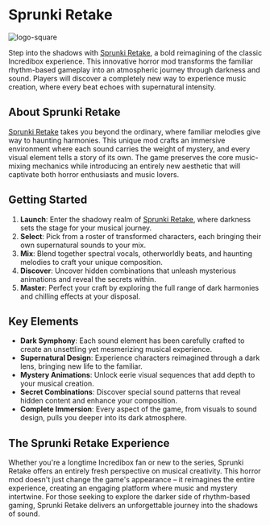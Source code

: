 # Sprunki Retake
![logo-square](https://github.com/user-attachments/assets/6e33b5dd-f331-445a-b225-31b4cb345c0c)

Step into the shadows with [Sprunki Retake](https://sprunki-incredibox.org/game/sprunki-retake), a bold reimagining of the classic Incredibox experience. This innovative horror mod transforms the familiar rhythm-based gameplay into an atmospheric journey through darkness and sound. Players will discover a completely new way to experience music creation, where every beat echoes with supernatural intensity.

## About Sprunki Retake
[Sprunki Retake](https://abgerny.org/game/sprunki-retake) takes you beyond the ordinary, where familiar melodies give way to haunting harmonies. This unique mod crafts an immersive environment where each sound carries the weight of mystery, and every visual element tells a story of its own. The game preserves the core music-mixing mechanics while introducing an entirely new aesthetic that will captivate both horror enthusiasts and music lovers.

## Getting Started
1. **Launch**: Enter the shadowy realm of [Sprunki Retake](https://sprunkimustard.org/game/sprunki-retake), where darkness sets the stage for your musical journey.
2. **Select**: Pick from a roster of transformed characters, each bringing their own supernatural sounds to your mix.
3. **Mix**: Blend together spectral vocals, otherworldly beats, and haunting melodies to craft your unique composition.
4. **Discover**: Uncover hidden combinations that unleash mysterious animations and reveal the secrets within.
5. **Master**: Perfect your craft by exploring the full range of dark harmonies and chilling effects at your disposal.

## Key Elements
- **Dark Symphony**: Each sound element has been carefully crafted to create an unsettling yet mesmerizing musical experience.
- **Supernatural Design**: Experience characters reimagined through a dark lens, bringing new life to the familiar.
- **Mystery Animations**: Unlock eerie visual sequences that add depth to your musical creation.
- **Secret Combinations**: Discover special sound patterns that reveal hidden content and enhance your composition.
- **Complete Immersion**: Every aspect of the game, from visuals to sound design, pulls you deeper into its dark atmosphere.

## The Sprunki Retake Experience
Whether you're a longtime Incredibox fan or new to the series, Sprunki Retake offers an entirely fresh perspective on musical creativity. This horror mod doesn't just change the game's appearance – it reimagines the entire experience, creating an engaging platform where music and mystery intertwine. For those seeking to explore the darker side of rhythm-based gaming, Sprunki Retake delivers an unforgettable journey into the shadows of sound.
